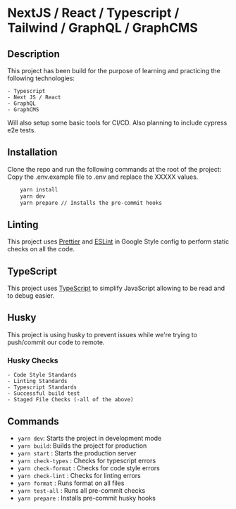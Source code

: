 # NextJS / React / Typescript / Tailwind / GraphQL / GraphCMS

## Description

This project has been build for the purpose of learning and practicing the following technologies:

    - Typescript
    - Next JS / React
    - GraphQL
    - GraphCMS

Will also setup some basic tools for CI/CD.
Also planning to include cypress e2e tests.

## Installation

Clone the repo and run the following commands at the root of the project:
Copy the .env.example file to .env and replace the XXXXX values.

```bash
    yarn install
    yarn dev
    yarn prepare // Installs the pre-commit hooks
```

## Linting

This project uses [Prettier](https://prettier.io/) and [ESLint](https://eslint.org/) in Google Style config to perform static checks on all the code.

## TypeScript

This project uses [TypeScript](https://www.typescriptlang.org/) to simplify JavaScript allowing to be read and to debug easier.

## Husky

This project is using husky to prevent issues while we're trying to push/commit our code to remote.

### Husky Checks

    - Code Style Standards
    - Linting Standards
    - Typescript Standards
    - Successful build test
    - Staged File Checks (-all of the above)

## Commands

- `yarn dev`: Starts the project in development mode
- `yarn build`: Builds the project for production
- `yarn start` : Starts the production server
- `yarn check-types` : Checks for typescript errors
- `yarn check-format` : Checks for code style errors
- `yarn check-lint` : Checks for linting errors
- `yarn format` : Runs format on all files
- `yarn test-all` : Runs all pre-commit checks
- `yarn prepare` : Installs pre-commit husky hooks
